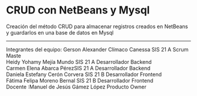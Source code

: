 # CRUD con NetBeans y Mysql
Creación del método CRUD para almacenar registros creados en NetBeans y guardarlos en una base de datos en Mysql
**********************
Integrantes del  equipo:
Gerson Alexander Clímaco Canessa         SIS 21 A                  Scrum Maste                                                     
Heidy Yohamy Mejía Mundo     SIS 21 A              Desarrollador Backend                                              
Carmen Elena Abarca PérezSIS 21 A             Desarrollador Backend                                                     
Daniela Estefany Cerón Corvera     SIS 21 B           Desarrollador Frontend                                              
Fátima Felipa Moreno Bernal                                             SIS 21 B           Desarrollador Frontend                                  
Docente  :Manuel de Jesús Gámez López                      Producto Owner   
